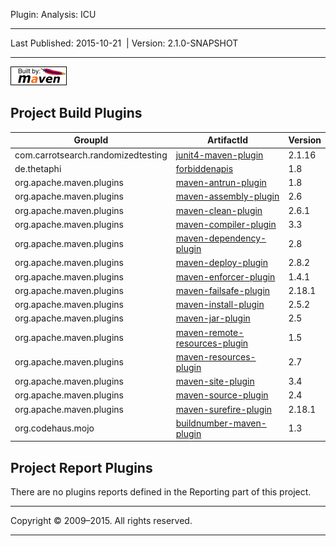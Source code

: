 Plugin: Analysis: ICU

------------------------------------------------------------------------

<span id="publishDate">Last Published: 2015-10-21</span>  | <span id="projectVersion">Version: 2.1.0-SNAPSHOT</span>

------------------------------------------------------------------------

[![Built by Maven](./images/logos/maven-feather.png)](http://maven.apache.org/ "Built by Maven")

Project Build Plugins
---------------------

| GroupId                            | ArtifactId                                                                                      | Version |
|------------------------------------|-------------------------------------------------------------------------------------------------|---------|
| com.carrotsearch.randomizedtesting | [junit4-maven-plugin](http://labs.carrotsearch.com/junit4-maven-plugin)                         | 2.1.16  |
| de.thetaphi                        | [forbiddenapis](https://github.com/policeman-tools/forbidden-apis)                              | 1.8     |
| org.apache.maven.plugins           | [maven-antrun-plugin](http://maven.apache.org/plugins/maven-antrun-plugin/)                     | 1.8     |
| org.apache.maven.plugins           | [maven-assembly-plugin](http://maven.apache.org/plugins/maven-assembly-plugin/)                 | 2.6     |
| org.apache.maven.plugins           | [maven-clean-plugin](http://maven.apache.org/plugins/maven-clean-plugin/)                       | 2.6.1   |
| org.apache.maven.plugins           | [maven-compiler-plugin](http://maven.apache.org/plugins/maven-compiler-plugin/)                 | 3.3     |
| org.apache.maven.plugins           | [maven-dependency-plugin](http://maven.apache.org/plugins/maven-dependency-plugin/)             | 2.8     |
| org.apache.maven.plugins           | [maven-deploy-plugin](http://maven.apache.org/plugins/maven-deploy-plugin/)                     | 2.8.2   |
| org.apache.maven.plugins           | [maven-enforcer-plugin](http://maven.apache.org/enforcer/maven-enforcer-plugin)                 | 1.4.1   |
| org.apache.maven.plugins           | [maven-failsafe-plugin](http://maven.apache.org/surefire/maven-failsafe-plugin)                 | 2.18.1  |
| org.apache.maven.plugins           | [maven-install-plugin](http://maven.apache.org/plugins/maven-install-plugin/)                   | 2.5.2   |
| org.apache.maven.plugins           | [maven-jar-plugin](http://maven.apache.org/plugins/maven-jar-plugin/)                           | 2.5     |
| org.apache.maven.plugins           | [maven-remote-resources-plugin](http://maven.apache.org/plugins/maven-remote-resources-plugin/) | 1.5     |
| org.apache.maven.plugins           | [maven-resources-plugin](http://maven.apache.org/plugins/maven-resources-plugin/)               | 2.7     |
| org.apache.maven.plugins           | [maven-site-plugin](http://maven.apache.org/plugins/maven-site-plugin/)                         | 3.4     |
| org.apache.maven.plugins           | [maven-source-plugin](http://maven.apache.org/plugins/maven-source-plugin/)                     | 2.4     |
| org.apache.maven.plugins           | [maven-surefire-plugin](http://maven.apache.org/surefire/maven-surefire-plugin)                 | 2.18.1  |
| org.codehaus.mojo                  | [buildnumber-maven-plugin](http://mojo.codehaus.org/buildnumber-maven-plugin)                   | 1.3     |

Project Report Plugins
----------------------

There are no plugins reports defined in the Reporting part of this project.

------------------------------------------------------------------------

Copyright © 2009–2015. All rights reserved.

------------------------------------------------------------------------


